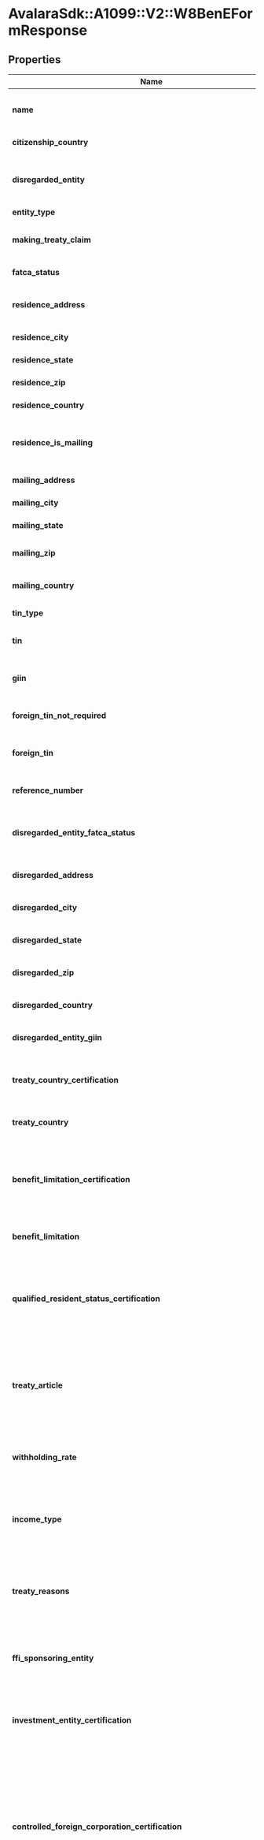 # AvalaraSdk::A1099::V2::W8BenEFormResponse

## Properties

| Name | Type | Description | Notes |
| ---- | ---- | ----------- | ----- |
| **name** | **String** | The name of the individual or entity associated with the form. | [optional] |
| **citizenship_country** | **String** | The country of citizenship. | [optional] |
| **disregarded_entity** | **String** | The name of the disregarded entity receiving the payment (if applicable). | [optional] |
| **entity_type** | **String** | The entity type. | [optional] |
| **making_treaty_claim** | **Boolean** | Indicates whether the entity is making a treaty claim. | [optional] |
| **fatca_status** | **String** | The FATCA status. | [optional] |
| **residence_address** | **String** | The residential address of the individual or entity. | [optional] |
| **residence_city** | **String** | The city of residence. | [optional] |
| **residence_state** | **String** | The state of residence. | [optional] |
| **residence_zip** | **String** | The ZIP code of the residence. | [optional] |
| **residence_country** | **String** | The country of residence. | [optional] |
| **residence_is_mailing** | **Boolean** | Indicates whether the residence address is also the mailing address. | [optional] |
| **mailing_address** | **String** | The mailing address. | [optional] |
| **mailing_city** | **String** | The city of the mailing address. | [optional] |
| **mailing_state** | **String** | The state of the mailing address. | [optional] |
| **mailing_zip** | **String** | The ZIP code of the mailing address. | [optional] |
| **mailing_country** | **String** | The country of the mailing address. | [optional] |
| **tin_type** | **String** | The type of TIN provided. | [optional] |
| **tin** | **String** | The taxpayer identification number (TIN). | [optional] |
| **giin** | **String** | The global intermediary identification number (GIIN). | [optional] |
| **foreign_tin_not_required** | **Boolean** | Indicates whether a foreign TIN is not required. | [optional] |
| **foreign_tin** | **String** | The foreign taxpayer identification number (TIN). | [optional] |
| **reference_number** | **String** | A reference number for the form. | [optional] |
| **disregarded_entity_fatca_status** | **String** | The FATCA status of disregarded entity or branch receiving payment. | [optional] |
| **disregarded_address** | **String** | The address for disregarded entities. | [optional] |
| **disregarded_city** | **String** | The city for disregarded entities. | [optional] |
| **disregarded_state** | **String** | The state for disregarded entities. | [optional] |
| **disregarded_zip** | **String** | The ZIP code for disregarded entities. | [optional] |
| **disregarded_country** | **String** | The country for disregarded entities. | [optional] |
| **disregarded_entity_giin** | **String** | The GIIN for disregarded entities. | [optional] |
| **treaty_country_certification** | **Boolean** | Certifies the beneficial owner&#39;s country under the U.S. tax treaty. | [optional] |
| **treaty_country** | **String** | The treaty country of the beneficial owner. | [optional] |
| **benefit_limitation_certification** | **Boolean** | Certifies that the beneficial owner is eligible for treaty benefits and meets any limitation on benefits requirements. | [optional] |
| **benefit_limitation** | **String** | The benefit limitation for tax treaty claims. | [optional] |
| **qualified_resident_status_certification** | **Boolean** | Certifies that the beneficial owner claims treaty benefits and meets the qualified resident status for specific U.S. source income. | [optional] |
| **treaty_article** | **String** | Indicates the specific article and paragraph of the tax treaty under which the beneficial owner is claiming benefits. | [optional] |
| **withholding_rate** | **String** | Specifies the reduced withholding rate claimed under the applicable tax treaty. | [optional] |
| **income_type** | **String** | Specifies the type of income for which the reduced treaty withholding rate is being claimed. | [optional] |
| **treaty_reasons** | **String** | The additional conditions in the article the beneficial owner meets to be eligible for the rate of withholding. | [optional] |
| **ffi_sponsoring_entity** | **String** | The name of the entity that sponsors the foreign financial institution (FFI). | [optional] |
| **investment_entity_certification** | **Boolean** | Certifies that the entity is an investment entity, not a QI, WP, or WT, and has an agreement with a sponsoring entity. | [optional] |
| **controlled_foreign_corporation_certification** | **Boolean** | Certifies that the entity is a controlled foreign corporation sponsored by a U.S. financial institution, not a QI, WP, or WT,  and shares a common electronic account system for full transparency. | [optional] |
| **compliant_nonregistering_local_bank_certification** | **Boolean** | Certifies that the FFI operates solely as a limited bank or credit union within its country, meets asset thresholds,  and has no foreign operations or affiliations outside its country of organization. | [optional] |
| **compliant_ffi_low_value_accounts_certification** | **Boolean** | Certifies that the FFI is not primarily engaged in investment activities, maintains only low-value accounts,  and has limited total assets within its group. | [optional] |
| **sponsored_closely_held_entity_sponsoring_entity** | **String** | The name of sponsoring entity for a certified deemed-compliant, closely held investment vehicle. | [optional] |
| **sponsored_closely_held_investment_vehicle_certification** | **Boolean** | Certifies that the entity is a sponsored investment entity with 20 or fewer individual owners,  and that all compliance obligations are fulfilled by the sponsoring entity. | [optional] |
| **compliant_limited_life_debt_entity_certification** | **Boolean** | Certifies that the entity qualifies as a limited life debt investment entity based on its formation date, issuance terms,  and compliance with regulatory requirements. | [optional] |
| **investment_entity_no_financial_accounts_certification** | **Boolean** | Certifies that the entity is a financial institution solely because it is an investment entity under regulations  and the entity does not maintain financial accounts. | [optional] |
| **owner_documented_ffi_certification** | **Boolean** | Certifies that the FFI meets all requirements to qualify as an owner-documented FFI, including restrictions on activities,  ownership, and account relationships. | [optional] |
| **owner_documented_ffi_reporting_statement_certification** | **Boolean** | Certifies that the FFI will provide a complete owner reporting statement  and required documentation for each relevant owner or debt holder. | [optional] |
| **owner_documented_ffi_auditor_letter_certification** | **Boolean** | Certifies that the FFI will provide an auditor’s letter and required owner reporting documentation  to confirm its status as an owner-documented FFI. | [optional] |
| **owner_documented_ffi_trust_beneficiaries_certification** | **Boolean** | Certifies that the trust has no contingent or unidentified beneficiaries or designated classes of beneficiaries. | [optional] |
| **restricted_distributor_certification** | **Boolean** | Certifies that the entity qualifies as a restricted distributor based on its operations, customer base, regulatory compliance,  and financial and geographic limitations. | [optional] |
| **restricted_distributor_agreement_certification** | **Boolean** | Certifies that the entity is, and has been, bound by distribution agreements prohibiting sales of fund interests to  specified U.S. persons and certain non-U.S. entities. | [optional] |
| **restricted_distributor_preexisting_sales_compliance_certification** | **Boolean** | Certifies that the entity complies with distribution restrictions for U.S.-linked investors  and has addressed any preexisting sales in accordance with FATCA regulations. | [optional] |
| **nonreporting_iga_ffi_certification** | **Boolean** | Certifies that the entity meets the requirements to be considered a nonreporting financial institution to an applicable IGA. | [optional] |
| **iga_country** | **String** | The country for the applicable IGA with the United States. | [optional] |
| **iga_model** | **String** | The applicable IGA model. | [optional] |
| **iga_legal_status_treatment** | **String** | Specifies how the applicable IGA is treated under the IGA provisions or Treasury regulations. | [optional] |
| **iga_ffi_trustee_or_sponsor** | **String** | The trustee or sponsor name for the nonreporting IGA FFI. | [optional] |
| **iga_ffi_trustee_is_foreign** | **Boolean** | Indicates whether the trustee for the nonreporting IGA FFI is foreign. | [optional] |
| **non_commercial_financial_activity_certification** | **Boolean** | Certifies that the entity is the beneficial owner and is not engaged in commercial financial activities related  to the specified payments, accounts or obligations for which this form is submitted. | [optional] |
| **internation_organization_certification** | **Boolean** | Certifies that the entity is an international organization described in section 7701(a)(18). | [optional] |
| **intergovernmental_organization_certification** | **Boolean** | Certifies that the entity is an intergovernmental or supranational organization primarily comprised of foreign governments,  is the beneficial owner, and is not engaged in commercial financial activities. | [optional] |
| **treaty_qualified_pension_fund_certification** | **Boolean** | Certifies that the entity is a pension or retirement fund established in a treaty country  and is entitled to treaty benefits on U.S. source income. | [optional] |
| **qualified_retirement_fund_certification** | **Boolean** | Certifies that the entity is a government-regulated retirement fund meeting specific requirements for contributions, tax exemption,  beneficiary limits, and distribution restrictions. | [optional] |
| **narrow_participation_retirement_fund_certification** | **Boolean** | Certifies that the entity is a government-regulated retirement fund with fewer than 50 participants, limited foreign ownership,  and employer sponsorship that is not from investment entities or passive NFFEs. | [optional] |
| **section401_a_equivalent_pension_plan_certification** | **Boolean** | Certifies that the entity is formed under a pension plan meeting section 401(a) requirements, except for being U.S.-trust funded. | [optional] |
| **investment_entity_for_retirement_funds_certification** | **Boolean** | Certifies that the entity is established solely to earn income for the benefit of qualifying retirement funds  or accounts under applicable FATCA regulations or IGAs. | [optional] |
| **exempt_beneficial_owner_sponsored_retirement_fund_certification** | **Boolean** | Certifies that the entity is established and sponsored by a qualifying exempt beneficial owner to provide retirement, disability,  or death benefits to individuals based on services performed for the sponsor. | [optional] |
| **exempt_beneficial_owner_owned_investment_entity_certification** | **Boolean** | Certifies that the entity is an investment entity wholly owned by exempt beneficial owners and has provided complete ownership  and documentation details as required under FATCA regulations. | [optional] |
| **territory_financial_institution_certification** | **Boolean** | Certifies that the entity is a financial institution (other than an investment entity) that is incorporated  or organized under the laws of a possession of the United States. | [optional] |
| **excepted_nonfinancial_group_entity_certification** | **Boolean** | Certifies that the entity is a holding company, treasury center, or captive finance company operating within a nonfinancial group  and not functioning as an investment or financial institution. | [optional] |
| **excepted_nonfinancial_start_up_certification** | **Boolean** | Certifies that the entity is a recently formed startup NFFE investing in a non-financial business  and is not operating as or presenting itself as an investment fund. | [optional] |
| **startup_formation_or_resolution_date** | **Date** | The date the start-up company was formed on (or, in case of new line of business, the date of board resolution approving the  new line of business). | [optional] |
| **excepted_nonfinancial_entity_in_liquidation_or_bankruptcy_certification** | **Boolean** | Certifies that the entity is in liquidation, reorganization, or bankruptcy and intends to operate as a nonfinancial entity,  with supporting documentation available if the process exceeds three years. | [optional] |
| **nonfinancial_entity_filing_date** | **Date** | The filed date for a plan of reorganization, liquidation or bankruptcy. | [optional] |
| **section501_c_organization_certification** | **Boolean** | Certifies that the entity is a section 501(c) organization based on a valid IRS determination letter  or a legal opinion from U.S. counsel. | [optional] |
| **determination_letter_date** | **Date** | The date of the IRS determination letter confirming the entity’s section 501(c) status. | [optional] |
| **nonprofit_organization_certification** | **Boolean** | Certifies that the entity is a nonprofit organization established for charitable or similar purposes, exempt from income tax,  and restricted in the use and distribution of its assets under applicable law. | [optional] |
| **publicly_traded_nffe_certification** | **Boolean** | Certifies that the entity is a foreign corporation that is not a financial institution  and whose stock is regularly traded on an established securities market. | [optional] |
| **publicly_traded_nffe_securities_market** | **String** | The name of the securities market where the corporation&#39;s stock is regularly traded. | [optional] |
| **nffe_affiliate_of_publicly_traded_entity_certification** | **Boolean** | Certifies that the entity is a foreign corporation that is not a financial institution  and is affiliated with a publicly traded entity within the same expanded affiliated group. | [optional] |
| **publicly_traded_entity** | **String** | The name of the affiliated entity whose stock is regularly traded on an established securities market. | [optional] |
| **nffe_affiliate_of_publicly_traded_entity_securities_market** | **String** | The name of the established securities market where the affiliated entity&#39;s stock is traded. | [optional] |
| **excepted_territory_nffe_certification** | **Boolean** | Certifies that the entity is organized in a U.S. possession, is not engaged in financial activities,  and is entirely owned by bona fide residents of that possession. | [optional] |
| **active_nffe_certification** | **Boolean** | Certifies that the entity is a foreign non-financial institution with less than 50% passive income  and less than 50% of its assets producing or held to produce passive income. | [optional] |
| **passive_nffe_certification** | **Boolean** | Certifies that the entity is a foreign non-financial entity that does not qualify for any other NFFE category  and is not a financial institution. | [optional] |
| **passive_nffe_no_substantial_us_owners_certification** | **Boolean** | Certifies that the passive NFFE has no substantial U.S. owners or controlling U.S. persons. | [optional] |
| **passive_nffe_substantial_us_owners_provided_certification** | **Boolean** | Certifies that the passive NFFE has provided the name, address, and TIN of each substantial U.S. owner or controlling U.S. person. | [optional] |
| **excepted_inter_affiliate_ffi_certification** | **Boolean** | Certifies that the entity is an inter-affiliate FFI meeting all conditions for exemption,  including limited account activity and payment interactions within its expanded affiliated group. | [optional] |
| **sponsored_direct_reporting_nffe_certification** | **Boolean** | Certifies that the entity is a sponsored direct reporting NFFE. | [optional] |
| **direct_reporting_nffe_sponsoring_entity** | **String** | The name of the entity that sponsors the direct reporting NFFE. | [optional] |
| **substantial_us_owners** | [**Array&lt;SubstantialUsOwnerResponse&gt;**](SubstantialUsOwnerResponse.md) | The list of substantial U.S. owners of passive NFFE. | [optional] |
| **signer_name** | **String** | The name of the signer. | [optional] |
| **capacity_to_sign_certification** | **Boolean** | Certifies signer has the capacity to sign for the beneficial owner. | [optional] |

## Example

```ruby
require 'avalara_sdk'

instance = AvalaraSdk::A1099::V2::W8BenEFormResponse.new(
  name: Global Enterprises LLC,
  citizenship_country: USA,
  disregarded_entity: Subsidiary LLC,
  entity_type: Corporation,
  making_treaty_claim: false,
  fatca_status: Active,
  residence_address: 123 International Blvd,
  residence_city: Metropolis,
  residence_state: NY,
  residence_zip: 10118,
  residence_country: USA,
  residence_is_mailing: false,
  mailing_address: P.O. Box 123,
  mailing_city: Metropolis,
  mailing_state: NY,
  mailing_zip: 10119,
  mailing_country: USA,
  tin_type: ,
  tin: 123-45-6789,
  giin: GIIN12345678,
  foreign_tin_not_required: true,
  foreign_tin: null,
  reference_number: W8BENE12345,
  disregarded_entity_fatca_status: null,
  disregarded_address: null,
  disregarded_city: null,
  disregarded_state: null,
  disregarded_zip: null,
  disregarded_country: null,
  disregarded_entity_giin: null,
  treaty_country_certification: false,
  treaty_country: null,
  benefit_limitation_certification: false,
  benefit_limitation: null,
  qualified_resident_status_certification: false,
  treaty_article: null,
  withholding_rate: null,
  income_type: null,
  treaty_reasons: null,
  ffi_sponsoring_entity: null,
  investment_entity_certification: false,
  controlled_foreign_corporation_certification: false,
  compliant_nonregistering_local_bank_certification: false,
  compliant_ffi_low_value_accounts_certification: false,
  sponsored_closely_held_entity_sponsoring_entity: null,
  sponsored_closely_held_investment_vehicle_certification: false,
  compliant_limited_life_debt_entity_certification: false,
  investment_entity_no_financial_accounts_certification: false,
  owner_documented_ffi_certification: false,
  owner_documented_ffi_reporting_statement_certification: false,
  owner_documented_ffi_auditor_letter_certification: false,
  owner_documented_ffi_trust_beneficiaries_certification: false,
  restricted_distributor_certification: false,
  restricted_distributor_agreement_certification: false,
  restricted_distributor_preexisting_sales_compliance_certification: false,
  nonreporting_iga_ffi_certification: false,
  iga_country: null,
  iga_model: null,
  iga_legal_status_treatment: null,
  iga_ffi_trustee_or_sponsor: null,
  iga_ffi_trustee_is_foreign: null,
  non_commercial_financial_activity_certification: false,
  internation_organization_certification: false,
  intergovernmental_organization_certification: false,
  treaty_qualified_pension_fund_certification: false,
  qualified_retirement_fund_certification: false,
  narrow_participation_retirement_fund_certification: false,
  section401_a_equivalent_pension_plan_certification: false,
  investment_entity_for_retirement_funds_certification: false,
  exempt_beneficial_owner_sponsored_retirement_fund_certification: false,
  exempt_beneficial_owner_owned_investment_entity_certification: false,
  territory_financial_institution_certification: false,
  excepted_nonfinancial_group_entity_certification: false,
  excepted_nonfinancial_start_up_certification: false,
  startup_formation_or_resolution_date: null,
  excepted_nonfinancial_entity_in_liquidation_or_bankruptcy_certification: false,
  nonfinancial_entity_filing_date: null,
  section501_c_organization_certification: false,
  determination_letter_date: null,
  nonprofit_organization_certification: false,
  publicly_traded_nffe_certification: false,
  publicly_traded_nffe_securities_market: null,
  nffe_affiliate_of_publicly_traded_entity_certification: false,
  publicly_traded_entity: null,
  nffe_affiliate_of_publicly_traded_entity_securities_market: null,
  excepted_territory_nffe_certification: false,
  active_nffe_certification: false,
  passive_nffe_certification: false,
  passive_nffe_no_substantial_us_owners_certification: false,
  passive_nffe_substantial_us_owners_provided_certification: false,
  excepted_inter_affiliate_ffi_certification: false,
  sponsored_direct_reporting_nffe_certification: false,
  direct_reporting_nffe_sponsoring_entity: null,
  substantial_us_owners: [],
  signer_name: null,
  capacity_to_sign_certification: false
)
```

